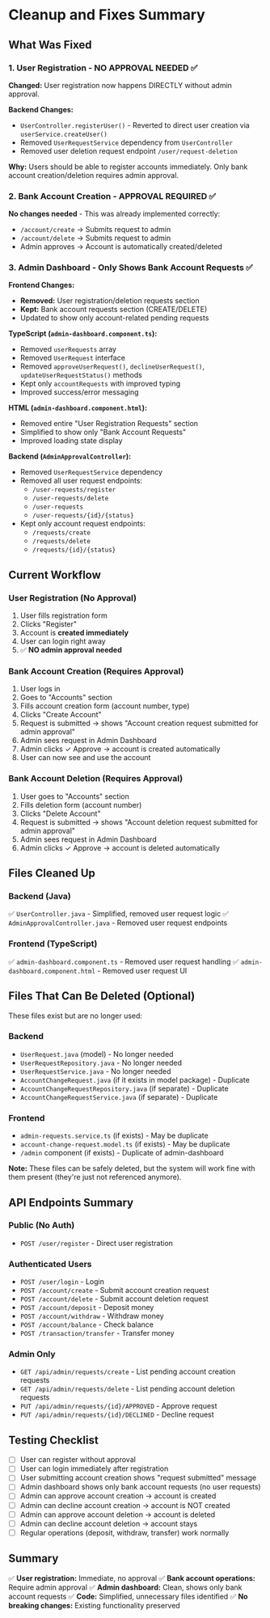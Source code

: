 # Cleanup and Fixes Summary

## What Was Fixed

### 1. User Registration - NO APPROVAL NEEDED ✅
**Changed:** User registration now happens DIRECTLY without admin approval.

**Backend Changes:**
- `UserController.registerUser()` - Reverted to direct user creation via `userService.createUser()`
- Removed `UserRequestService` dependency from `UserController`
- Removed user deletion request endpoint `/user/request-deletion`

**Why:** Users should be able to register accounts immediately. Only bank account creation/deletion requires admin approval.

### 2. Bank Account Creation - APPROVAL REQUIRED ✅
**No changes needed** - This was already implemented correctly:
- `/account/create` → Submits request to admin
- `/account/delete` → Submits request to admin
- Admin approves → Account is automatically created/deleted

### 3. Admin Dashboard - Only Shows Bank Account Requests ✅

**Frontend Changes:**
- **Removed:** User registration/deletion requests section
- **Kept:** Bank account requests section (CREATE/DELETE)
- Updated to show only account-related pending requests

**TypeScript (`admin-dashboard.component.ts`):**
- Removed `userRequests` array
- Removed `UserRequest` interface
- Removed `approveUserRequest()`, `declineUserRequest()`, `updateUserRequestStatus()` methods
- Kept only `accountRequests` with improved typing
- Improved success/error messaging

**HTML (`admin-dashboard.component.html`):**
- Removed entire "User Registration Requests" section
- Simplified to show only "Bank Account Requests"
- Improved loading state display

**Backend (`AdminApprovalController`):**
- Removed `UserRequestService` dependency
- Removed all user request endpoints:
  - `/user-requests/register`
  - `/user-requests/delete`
  - `/user-requests`
  - `/user-requests/{id}/{status}`
- Kept only account request endpoints:
  - `/requests/create`
  - `/requests/delete`
  - `/requests/{id}/{status}`

## Current Workflow

### User Registration (No Approval)
1. User fills registration form
2. Clicks "Register"
3. Account is **created immediately**
4. User can login right away
5. ✅ **NO admin approval needed**

### Bank Account Creation (Requires Approval)
1. User logs in
2. Goes to "Accounts" section
3. Fills account creation form (account number, type)
4. Clicks "Create Account"
5. Request is submitted → shows "Account creation request submitted for admin approval"
6. Admin sees request in Admin Dashboard
7. Admin clicks ✓ Approve → account is created automatically
8. User can now see and use the account

### Bank Account Deletion (Requires Approval)
1. User goes to "Accounts" section
2. Fills deletion form (account number)
3. Clicks "Delete Account"
4. Request is submitted → shows "Account deletion request submitted for admin approval"
5. Admin sees request in Admin Dashboard
6. Admin clicks ✓ Approve → account is deleted automatically

## Files Cleaned Up

### Backend (Java)
✅ `UserController.java` - Simplified, removed user request logic
✅ `AdminApprovalController.java` - Removed user request endpoints

### Frontend (TypeScript)
✅ `admin-dashboard.component.ts` - Removed user request handling
✅ `admin-dashboard.component.html` - Removed user request UI

## Files That Can Be Deleted (Optional)

These files exist but are no longer used:

### Backend
- `UserRequest.java` (model) - No longer needed
- `UserRequestRepository.java` - No longer needed
- `UserRequestService.java` - No longer needed
- `AccountChangeRequest.java` (if it exists in model package) - Duplicate
- `AccountChangeRequestRepository.java` (if separate) - Duplicate
- `AccountChangeRequestService.java` (if separate) - Duplicate

### Frontend
- `admin-requests.service.ts` (if exists) - May be duplicate
- `account-change-request.model.ts` (if exists) - May be duplicate
- `/admin` component (if exists) - Duplicate of admin-dashboard

**Note:** These files can be safely deleted, but the system will work fine with them present (they're just not referenced anymore).

## API Endpoints Summary

### Public (No Auth)
- `POST /user/register` - Direct user registration

### Authenticated Users
- `POST /user/login` - Login
- `POST /account/create` - Submit account creation request
- `POST /account/delete` - Submit account deletion request
- `POST /account/deposit` - Deposit money
- `POST /account/withdraw` - Withdraw money
- `POST /account/balance` - Check balance
- `POST /transaction/transfer` - Transfer money

### Admin Only
- `GET /api/admin/requests/create` - List pending account creation requests
- `GET /api/admin/requests/delete` - List pending account deletion requests
- `PUT /api/admin/requests/{id}/APPROVED` - Approve request
- `PUT /api/admin/requests/{id}/DECLINED` - Decline request

## Testing Checklist

- [ ] User can register without approval
- [ ] User can login immediately after registration
- [ ] User submitting account creation shows "request submitted" message
- [ ] Admin dashboard shows only bank account requests (no user requests)
- [ ] Admin can approve account creation → account is created
- [ ] Admin can decline account creation → account is NOT created
- [ ] Admin can approve account deletion → account is deleted
- [ ] Admin can decline account deletion → account stays
- [ ] Regular operations (deposit, withdraw, transfer) work normally

## Summary

✅ **User registration:** Immediate, no approval
✅ **Bank account operations:** Require admin approval
✅ **Admin dashboard:** Clean, shows only bank account requests
✅ **Code:** Simplified, unnecessary files identified
✅ **No breaking changes:** Existing functionality preserved

